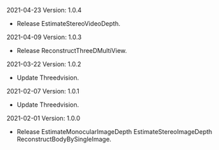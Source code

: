 2021-04-23 Version: 1.0.4
- Release EstimateStereoVideoDepth.

2021-04-09 Version: 1.0.3
- Release ReconstructThreeDMultiView.

2021-03-22 Version: 1.0.2
- Update Threedvision.

2021-02-07 Version: 1.0.1
- Update Threedvision.

2021-02-01 Version: 1.0.0
- Release EstimateMonocularImageDepth EstimateStereoImageDepth ReconstructBodyBySingleImage.

